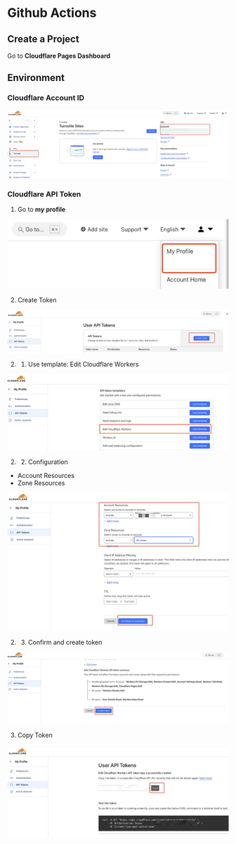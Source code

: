 # Github Actions


## Create a Project

Go to **Cloudflare Pages Dashboard**

## Environment

### Cloudflare Account ID

![Account ID](images/Account-ID.png)

### Cloudflare API Token

1. Go to **my profile**

![alt text](images/my-profile.png)

2. Create Token

![Create Token1](images/create-token.png)

2. 1. Use template: Edit Cloudflare Workers

![sdf](images/use-template.png)

2. 2. Configuration

- Account Resources
- Zone Resources

![continue](images/continue-summary.png)


2. 3. Confirm and create token

![Create](images/create-token-done.png)


3. Copy Token

![Copy Token](images/copy-token.png)